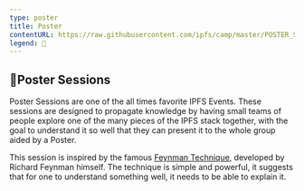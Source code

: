 ```yaml
---
type: poster
title: Poster
contentURL: https://raw.githubusercontent.com/ipfs/camp/master/POSTER_SESSIONS/README.md
legend: 📃
---
```


## 📃Poster Sessions

Poster Sessions are one of the all times favorite IPFS Events. These sessions are designed to propagate knowledge by having small teams of people explore one of the many pieces of the IPFS stack together, with the goal to understand it so well that they can present it to the whole group aided by a Poster.

This session is inspired by the famous [Feynman Technique](https://collegeinfogeek.com/feynman-technique/), developed by Richard Feynman himself. The technique is simple and powerful, it suggests that for one to understand something well, it needs to be able to explain it.
